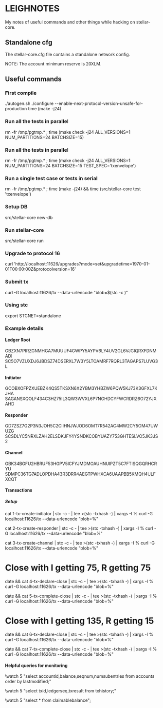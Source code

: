 # LEIGHNOTES

My notes of useful commands and other things while hacking on stellar-core.

## Standalone cfg

The stellar-core.cfg file contains a standalone network config.

NOTE: The account minimum reserve is 20XLM.

## Useful commands

### First compile

./autogen.sh
./configure --enable-next-protocol-version-unsafe-for-production
time (make -j24)

### Run all the tests in parallel

rm -fr /tmp/pgtmp.* ; time (make check -j24 ALL_VERSIONS=1 NUM_PARTITIONS=24 BATCHSIZE=15)

### Run all the tests in parallel

rm -fr /tmp/pgtmp.* ; time (make check -j24 ALL_VERSIONS=1 NUM_PARTITIONS=24 BATCHSIZE=15 TEST_SPEC='txenvelope')

### Run a single test case or tests in serial

rm -fr /tmp/pgtmp.* ; time (make -j24) && time (src/stellar-core test 'txenvelope')

### Setup DB

src/stellar-core new-db

### Run stellar-core

src/stellar-core run

### Upgrade to protocol 16

curl 'http://localhost:11626/upgrades?mode=set&upgradetime=1970-01-01T00:00:00Z&protocolversion=16'

### Submit tx

curl -G localhost:11626/tx --data-urlencode "blob=$(stc -c <stc-tx-file>)"

### Using stc

export STCNET=standalone

### Example details

#### Ledger Root
GBZXN7PIRZGNMHGA7MUUUF4GWPY5AYPV6LY4UV2GL6VJGIQRXFDNMADI
SC5O7VZUXDJ6JBDSZ74DSERXL7W3Y5LTOAMRF7RQRL3TAGAPS7LUVG3L

#### Initiator
GCOBXOFPZXUEBZK4QS5TKSXN6X2YBM3YHBZW6PQW5KJ73K3GFXL7KJHA
SAGANSXQOLF434C3HZ75IL3QW3WVXL6P7NGHDCYFWCRDRZ6O72YJXAHD

#### Responder
GD7ZSZ7G2P3N3JOH5C2CIIHNJWJOD6OMT7R542AC4MW2CY5OM47UWUZG
SCSDLYC5NRXLZAH2ELSDKJFY4YSNDKCOBYUAZY753GHTESLVO5JK3JS2

#### Channel
GBK34BGFU2HBRUF53HGPV5ICFYJMDMOAUHNUIPZT5C7FTISQGQRHCRYU
SDMPC36TG7ADLOPDHA43R3DRR4AEGTPWHXCA6UAAPBB5KMQH4ULFXCQT

#### Transactions

##### Setup
cat 1-tx-create-initiator | stc -c - | tee >(stc -txhash -) | xargs -I % curl -G localhost:11626/tx --data-urlencode "blob=%"

cat 2-tx-create-responder | stc -c - | tee >(stc -txhash -) | xargs -I % curl -G localhost:11626/tx --data-urlencode "blob=%"

cat 3-tx-create-channel | stc -c - | tee >(stc -txhash -) | xargs -I % curl -G localhost:11626/tx --data-urlencode "blob=%"

# Close with I getting 75, R getting 75
date && cat 4-tx-declare-close | stc -c - | tee >(stc -txhash -) | xargs -I % curl -G localhost:11626/tx --data-urlencode "blob=%"

date && cat 5-tx-complete-close | stc -c - | tee >(stc -txhash -) | xargs -I % curl -G localhost:11626/tx --data-urlencode "blob=%"

# Close with I getting 135, R getting 15
date && cat 6-tx-declare-close | stc -c - | tee >(stc -txhash -) | xargs -I % curl -G localhost:11626/tx --data-urlencode "blob=%"

date && cat 7-tx-complete-close | stc -c - | tee >(stc -txhash -) | xargs -I % curl -G localhost:11626/tx --data-urlencode "blob=%"

#### Helpful queries for monitoring

\watch 5 "select accountid,balance,seqnum,numsubentries from accounts order by lastmodified;"

\watch 5 "select txid,ledgerseq,txresult from txhistory;"

\watch 5 "select * from claimablebalance";
